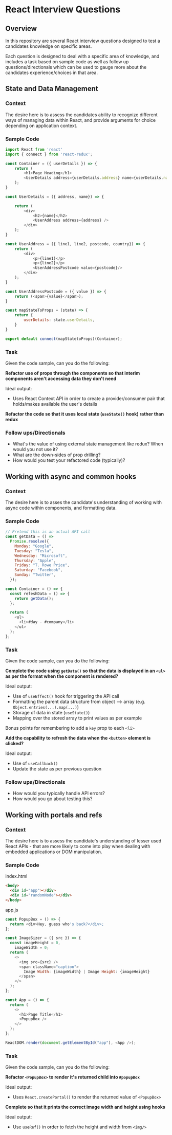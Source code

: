 # React Interview Questions

## Overview

In this repository are several React interview questions designed to test a candidates knowledge on specific areas.

Each question is designed to deal with a specific area of knowledge, and includes a task based on sample code as well as follow up questions/directionals which can be used to gauge more about the candidates experience/choices in that area.

## State and Data Management

### Context

The desire here is to assess the candidates ability to recognize different ways of managing data within React, and provide arguments for choice depending on application context.

### Sample Code

```js
import React from 'react'
import { connect } from 'react-redux';

const Container = ({ userDetails }) => {
    return (
        <h1>Page Heading</h1>
        <UserDetails address={userDetails.address} name={userDetails.name} />
    );
}

const UserDetails = ({ address, name}) => {

    return (
        <div>
            <h2>{name}</h2>
            <UserAddress address={address} />
        </div>
    );
}

const UserAddress = ({ line1, line2, postcode, country}) => {
    return (
        <div>
            <p>{line1}</p>
            <p>{line2}</p>
            <UserAddressPostcode value={postcode}/>
        </div>
    );
}

const UserAddressPostcode = ({ value }) => {
    return (<span>{value}</span>);
}

const mapStateToProps = (state) => {
    return {
        userDetails: state.userDetails,
    }
}

export default connect(mapStatetoProps)(Container);
```

### Task

Given the code sample, can you do the following:

**Refactor use of props through the components so that interim components aren't accessing data they don't need**

Ideal output:

- Uses React Context API in order to create a provider/consumer pair that holds/makes available the user's details

**Refactor the code so that it uses local state (`useState()` hook) rather than redux**

### Follow ups/Directionals

- What's the value of using external state management like redux? When would you not use it?
- What are the down-sides of prop drilling?
- How would you test your refactored code (typically)?

## Working with async and common hooks

### Context

The desire here is to asses the candidate's understanding of working with async code within components, and formatting data.

### Sample Code

```js
// Pretend this is an actual API call
const getData = () =>
  Promise.resolve({
    Monday: "Google",
    Tuesday: "Tesla",
    Wednesday: "Microsoft",
    Thursday: "Apple",
    Friday: "T. Rowe Price",
    Saturday: "Facebook",
    Sunday: "Twitter",
  });

const Container = () => {
  const refeshData = () => {
    return getData();
  };

  return (
    <ul>
      <li>#day - #company</li>
    </ul>
  );
};
```

### Task

Given the code sample, can you do the following:

**Complete the code using `getData()` so that the data is displayed in an `<ul>` as per the format when the component is rendered?**

Ideal output:

- Use of `useEffect()` hook for triggering the API call
- Formatting the parent data structure from object --> array (e.g. `Object.entries(...).map(...)`)
- Storage of data in state (`useState()`)
- Mapping over the stored array to print values as per example

Bonus points for remembering to add a `key` prop to each `<li>`

**Add the capability to refresh the data when the `<button>` element is clicked?**

Ideal output:

- Use of `useCallback()`
- Update the state as per previous question

### Follow ups/Directionals

- How would you typically handle API errors?
- How would you go about testing this?

## Working with portals and refs

### Context

The desire here is to assess the candidate's understanding of lesser used React APIs - that are more likely to come into play when dealing with embedded applications or DOM manipulation.

### Sample Code

index.html

```html
<body>
  <div id="app"></div>
  <div id="randomNode"></div>
</body>
```

app.js

```js
const PopupBox = () => {
  return <div>Hey, guess who's back?</div>;
};

const ImageSizer = ({ src }) => {
  const imageHeight = 0,
    imageWidth = 0;
  return (
    <>
      <img src={src} />
      <span className="caption">
        Image Width: {imageWidth} | Image Height: {imageHeight}
      </span>
    </>
  );
};

const App = () => {
  return (
    <>
      <h1>Page Title</h1>
      <PopupBox />
    </>
  );
};

ReactDOM.render(document.getElementById("app"), <App />);
```

### Task

Given the code sample, can you do the following:

**Refactor `<PopupBox>` to render it's returned child into `#popupBox`**

Ideal output:

- Uses `React.createPortal()` to render the returned value of `<PopupBox>`

**Complete <ImageSizer> so that it prints the correct image width and height using hooks**

Ideal output:

- Use `useRef()` in order to fetch the height and width from `<img/> `
